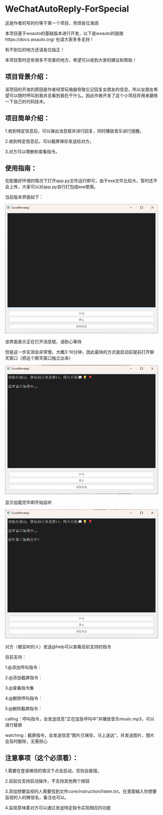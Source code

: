 # WeChatAutoReply-ForSpecial

这是作者的写的约等于第一个项目，劳烦各位海涵

本项目基于wxauto的基础版本进行开发，以下是wxauto的链接https://docs.wxauto.org/ 也请大家多多支持！

有不到位的地方还请各位指正！

本项目暂时还有很多不完善的地方，希望可以收到大家的建议和帮助！

## 项目背景介绍：

该项目的开发的原因是作者经常玩电脑导致忘记回复女朋友的信息，所以女朋友希望可以随时呼叫到我并且看到我在干什么。因此作者开发了这个小项目并用来磨练一下自己的代码技术。

## 项目简单介绍：

1.收到特定信息后，可以弹出消息框并进行回复，同时播放音乐进行提醒。

2.收到特定信息后，可以截屏保存发送给对方。

3.对方可以增删和查看指令。

## 使用指南：

在配置好环境的情况下打开app.py文件运行即可，由于exe文件比较大，暂时还不会上传，大家可以对app.py自行打包成exe使用。

当前版本界面如下：

![image-20250222010851697](
images/image-20250222010851697.png)

该界面表示正在打开消息框，请耐心等待

但是这一步实测会非常慢，大概3-10分钟，因此最快的方式是启动前提前打开聊天窗口（把这个聊天窗口独立出来）

![image-20250222011740159](images/image-20250222011740159.png)

显示加载完毕即开始监听

![image-20250222011923536](images/image-20250222011923536.png)

对方（被监听的人）发送@help可以查看目前支持的指令

目前支持：

1.@添加呼叫指令：

2.@添加截屏指令：

3.@查看指令集

4.@删除呼叫指令：

5.@删除截屏指令：

calling：呼叫指令，会发送信息“正在加急呼叫中”并播放音乐music.mp3，可以进行替换

watching：截屏指令，会发送信息“图片已保存，马上送达”，并发送图片，图片会及时删除，无需担心

## 注意事项（这个必须看）：

1.需要在登录微信的情况下点击启动，否则会报错。

2.目前仅支持启动操作，不支持其他两个按钮

3.添加想要监视的人需要找到文件core/instruction/listen.txt，在里面输入你想要监视的人的微信名，备注也可以。

4.监视意味着对方可以通过发送特定指令实现相应的功能

